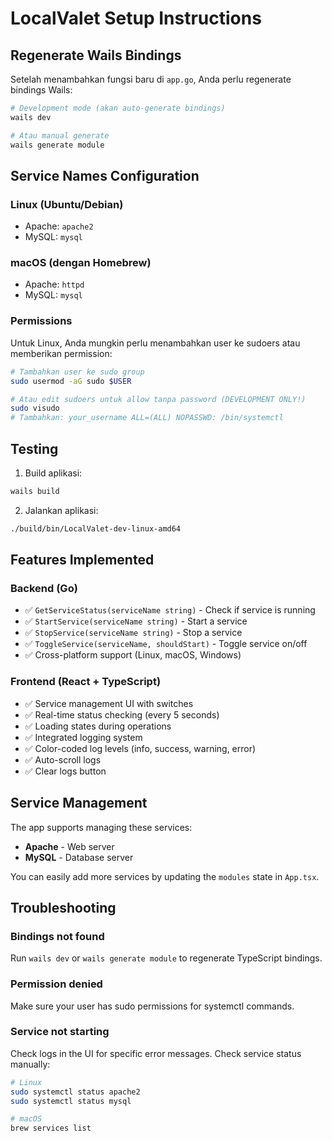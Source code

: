 # LocalValet Setup Instructions

## Regenerate Wails Bindings

Setelah menambahkan fungsi baru di `app.go`, Anda perlu regenerate bindings Wails:

```bash
# Development mode (akan auto-generate bindings)
wails dev

# Atau manual generate
wails generate module
```

## Service Names Configuration

### Linux (Ubuntu/Debian)

- Apache: `apache2`
- MySQL: `mysql`

### macOS (dengan Homebrew)

- Apache: `httpd`
- MySQL: `mysql`

### Permissions

Untuk Linux, Anda mungkin perlu menambahkan user ke sudoers atau memberikan permission:

```bash
# Tambahkan user ke sudo group
sudo usermod -aG sudo $USER

# Atau edit sudoers untuk allow tanpa password (DEVELOPMENT ONLY!)
sudo visudo
# Tambahkan: your_username ALL=(ALL) NOPASSWD: /bin/systemctl
```

## Testing

1. Build aplikasi:

```bash
wails build
```

2. Jalankan aplikasi:

```bash
./build/bin/LocalValet-dev-linux-amd64
```

## Features Implemented

### Backend (Go)

- ✅ `GetServiceStatus(serviceName string)` - Check if service is running
- ✅ `StartService(serviceName string)` - Start a service
- ✅ `StopService(serviceName string)` - Stop a service
- ✅ `ToggleService(serviceName, shouldStart)` - Toggle service on/off
- ✅ Cross-platform support (Linux, macOS, Windows)

### Frontend (React + TypeScript)

- ✅ Service management UI with switches
- ✅ Real-time status checking (every 5 seconds)
- ✅ Loading states during operations
- ✅ Integrated logging system
- ✅ Color-coded log levels (info, success, warning, error)
- ✅ Auto-scroll logs
- ✅ Clear logs button

## Service Management

The app supports managing these services:

- **Apache** - Web server
- **MySQL** - Database server

You can easily add more services by updating the `modules` state in `App.tsx`.

## Troubleshooting

### Bindings not found

Run `wails dev` or `wails generate module` to regenerate TypeScript bindings.

### Permission denied

Make sure your user has sudo permissions for systemctl commands.

### Service not starting

Check logs in the UI for specific error messages.
Check service status manually:

```bash
# Linux
sudo systemctl status apache2
sudo systemctl status mysql

# macOS
brew services list
```
